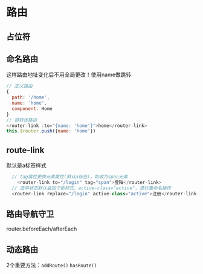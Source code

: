 # 路由
## 占位符
<router-view />

## 命名路由
这样路由地址变化后不用全局更改！使用name做跳转
``` js
// 定义路由
{
  path: '/home',
  name: 'home',
  component: Home
}
// 跳转该路由
<router-link :to="{name: 'home'}">home</router-link>
this.$router.push({name: 'home'})
```
## route-link
默认是a标签样式
``` js
  // tag属性更换元素属性(默认a标签)，如改为span元素
	<router-link to="/login" tag="span">登陆</router-link>
  // 选中状态默认会加个新样式，active-class="active"，进行重命名操作
  <router-link replace="/login" active-class="active">注册</router-link>
```
## 路由导航守卫
router.beforeEach/afterEach

## 动态路由
2个重要方法：`addRoute()` `hasRoute()`


